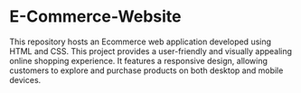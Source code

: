 # E-Commerce-Website
This repository hosts an Ecommerce web application developed using HTML and CSS. This project provides a user-friendly and visually appealing online shopping experience. It features a responsive design, allowing customers to explore and purchase products on both desktop and mobile devices.
